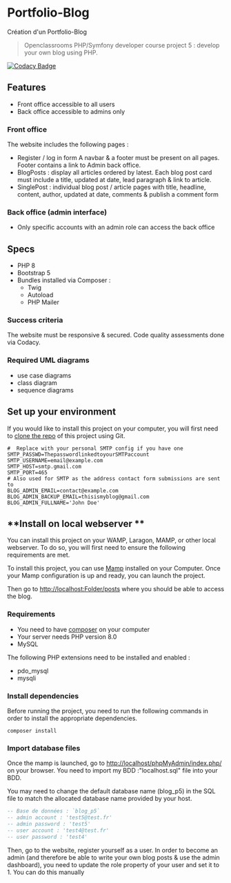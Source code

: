 # Portfolio-Blog

Création d'un Portfolio-Blog

> Openclassrooms PHP/Symfony developer course project 5 : develop your own blog using PHP.

[![Codacy Badge]()]()

## Features

- Front office accessible to all users
- Back office accessible to admins only

### Front office

The website includes the following pages :

- Register / log in form
  A navbar & a footer must be present on all pages.
  Footer contains a link to Admin back office.
- BlogPosts : display all articles ordered by latest. Each blog post card must include a title, updated at date, lead paragraph & link to article.
- SinglePost : individual blog post / article pages with title, headline, content, author, updated at date, comments & publish a comment form

### Back office (admin interface)

- Only specific accounts with an admin role can access the back office

## Specs

- PHP 8
- Bootstrap 5
- Bundles installed via Composer :
  - Twig
  - Autoload
  - PHP Mailer

### Success criteria

The website must be responsive & secured. Code quality assessments done via Codacy.

### Required UML diagrams

- use case diagrams
- class diagram
- sequence diagrams

## Set up your environment

If you would like to install this project on your computer, you will first need to [clone the repo](https://github.com/Getssone/Portfolio-Blog) of this project using Git.

```text
#  Replace with your personal SMTP config if you have one
SMTP_PASSWD=ThepasswordlinkedtoyourSMTPaccount
SMTP_USERNAME=email@example.com
SMTP_HOST=smtp.gmail.com
SMTP_PORT=465
# Also used for SMTP as the address contact form submissions are sent to
BLOG_ADMIN_EMAIL=contact@example.com
BLOG_ADMIN_BACKUP_EMAIL=thisismyblog@gmail.com
BLOG_ADMIN_FULLNAME='John Doe'
```

<!-- tabs:start  -->

## **Install on local webserver **

You can install this project on your WAMP, Laragon, MAMP, or other local webserver.
To do so, you will first need to ensure the following requirements are met.

To install this project, you can use [Mamp](https://www.mamp.info/en/windows/) installed on your Computer.
Once your Mamp configuration is up and ready, you can launch the project.

Then go to <http://localhost:Folder/posts> where you should be able to access the blog.

### Requirements

- You need to have [composer](https://getcomposer.org/download/) on your computer
- Your server needs PHP version 8.0
- MySQL

The following PHP extensions need to be installed and enabled :

- pdo_mysql
- mysqli

### Install dependencies

Before running the project, you need to run the following commands in order to install the appropriate dependencies.

`composer install`

<!-- tabs:end  -->

### Import database files

Once the mamp is launched, go to <http://localhost/phpMyAdmin/index.php/> on your browser. You need to import my BDD :"localhost.sql" file into your BDD.

You may need to change the default database name (blog_p5) in the SQL file to match the allocated database name provided by your host.

```sql
-- Base de données : `blog_p5`
-- admin account : 'test5@test.fr'
-- admin password : 'test5'
-- user account : 'test4@test.fr'
-- user password : 'test4'
```

Then, go to the website, register yourself as a user.
In order to become an admin (and therefore be able to write your own blog posts & use the admin dashboard), you need to update the role property of your user and set it to 1.
You can do this manually
